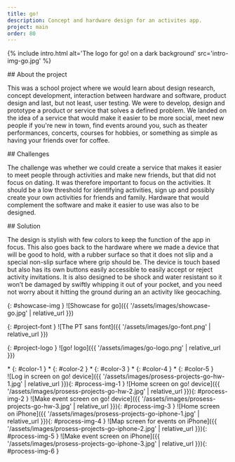 ```yaml
---
title: go!
description: Concept and hardware design for an activites app.
project: main
order: 80
---
```


{% include intro.html
    alt='The logo for go! on a dark background'
    src='intro-img-go.jpg' %}

<div id="info-container">
<article markdown="1">
## About the project

This was a school project where we would learn about design research, concept
development, interaction between hardware and software, product design and last,
but not least, user testing. We were to develop, design and prototype a product
or service that solves a defined problem. We landed on the idea of a service
that would make it easier to be more social, meet new people if you're new in
town, find events around you, such as theater performances, concerts, courses
for hobbies, or something as simple as having your friends over for coffee.
</article>

<article markdown="1">
## Challenges

The challenge was whether we could create a service that makes it easier to meet
people through activities and make new friends, but that did not focus on
dating. It was therefore important to focus on the activities. It should be a
low threshold for identifying activities, sign up and possibly create your own
activities for friends and family. Hardware that would complement the software
and make it easier to use was also to be designed.
</article>

<article markdown="1">
## Solution

The design is stylish with few colors to keep the function of the app in focus.
This also goes back to the hardware where we made ​​a device that will be good
to hold, with a rubber surface so that it does not slip and a special non-slip
surface where grip should be. The device is touch based but also has its own
buttons easily accessible to easily accept or reject activity invitations. It is
also designed to be shock and water resistant so it won’t be damaged by swiftly
whipping it out of your pocket, and you need not worry about it hitting the
ground during an an activity like geocaching.
</article>

</div>

{: #showcase-img }
![Showcase for go]({{ '/assets/images/showcase-go.jpg' | relative_url }})

<div id="project-profile" markdown="1">
{: #project-font }
![The PT sans font]({{ '/assets/images/go-font.png' | relative_url }})

{: #project-logo }
![go! logo]({{ '/assets/images/go-logo.png' | relative_url }})

<div id="color-profile" markdown="1">
* {: #color-1 }
* {: #color-2 }
* {: #color-3 }
* {: #color-4 }
* {: #color-5 }
</div>
</div>

<div id="process" markdown="1">
![Log in screen on go! device]({{ '/assets/images/prosess-projects-go-hw-1.jpg' | relative_url }}){: #process-img-1 }
![Home screen on go! device]({{ '/assets/images/prosess-projects-go-hw-2.jpg' | relative_url }}){: #process-img-2 }
![Make event screen on go! device]({{ '/assets/images/prosess-projects-go-hw-3.jpg' | relative_url }}){: #process-img-3 }
![Home screen on iPhone]({{ '/assets/images/prosess-projects-go-iphone-1.jpg' | relative_url }}){: #process-img-4 }
![Map screen for events on iPhone]({{ '/assets/images/prosess-projects-go-iphone-2.jpg' | relative_url }}){: #process-img-5 }
![Make event screen on iPhone]({{ '/assets/images/prosess-projects-go-iphone-3.jpg' | relative_url }}){: #process-img-6 }
</div>
